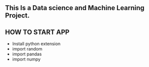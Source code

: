 ## This Is a Data science and Machine Learning Project.

## HOW TO START APP
- Install python extension
- import random
- import pandas
- import numpy  